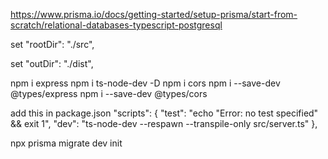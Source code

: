 https://www.prisma.io/docs/getting-started/setup-prisma/start-from-scratch/relational-databases-typescript-postgresql

set "rootDir": "./src",

set "outDir": "./dist",

npm i express
npm i ts-node-dev -D
npm i cors
npm i --save-dev @types/express
npm i --save-dev @types/cors

add this in package.json
"scripts": {
"test": "echo \"Error: no test specified\" && exit 1",
"dev": "ts-node-dev --respawn --transpile-only src/server.ts"
},




npx prisma migrate dev
init
